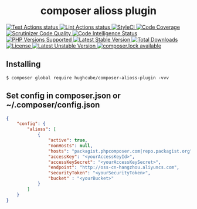 <h1 align="center">composer alioss plugin</h1>


<p>
    <a href="https://github.com/hughcube-php/composer-alioss-plugin/actions?query=workflow%3ATest">
        <img src="https://github.com/hughcube-php/composer-alioss-plugin/workflows/Test/badge.svg" alt="Test Actions status">
    </a>
    <a href="https://github.com/hughcube-php/composer-alioss-plugin/actions?query=workflow%3ALint">
        <img src="https://github.com/hughcube-php/composer-alioss-plugin/workflows/Lint/badge.svg" alt="Lint Actions status">
    </a>
    <a href="https://github.styleci.io/repos/317102477">
        <img src="https://github.styleci.io/repos/317102477/shield?branch=master" alt="StyleCI">
    </a>
    <a href="https://scrutinizer-ci.com/g/hughcube-php/composer-alioss-plugin/?branch=master">
        <img src="https://scrutinizer-ci.com/g/hughcube-php/composer-alioss-plugin/badges/coverage.png?b=master" alt="Code Coverage">
    </a>
    <a href="https://scrutinizer-ci.com/g/hughcube-php/composer-alioss-plugin/?branch=master">
        <img src="https://scrutinizer-ci.com/g/hughcube-php/composer-alioss-plugin/badges/quality-score.png?b=master" alt="Scrutinizer Code Quality">
    </a> 
    <a href="https://scrutinizer-ci.com/g/hughcube-php/composer-alioss-plugin/?branch=master">
        <img src="https://scrutinizer-ci.com/g/hughcube-php/composer-alioss-plugin/badges/code-intelligence.svg?b=master" alt="Code Intelligence Status">
    </a>        
    <a href="https://github.com/hughcube-php/composer-alioss-plugin">
        <img src="https://img.shields.io/badge/php-%3E%3D%207.1-8892BF.svg" alt="PHP Versions Supported">
    </a>
    <a href="https://packagist.org/packages/hughcube/composer-alioss-plugin">
        <img src="https://poser.pugx.org/hughcube/composer-alioss-plugin/version" alt="Latest Stable Version">
    </a>
    <a href="https://packagist.org/packages/hughcube/composer-alioss-plugin">
        <img src="https://poser.pugx.org/hughcube/composer-alioss-plugin/downloads" alt="Total Downloads">
    </a>
    <a href="https://github.com/hughcube-php/composer-alioss-plugin/blob/master/LICENSE">
        <img src="https://img.shields.io/badge/license-MIT-428f7e.svg" alt="License">
    </a>
    <a href="https://packagist.org/packages/hughcube/composer-alioss-plugin">
        <img src="https://poser.pugx.org/hughcube/composer-alioss-plugin/v/unstable" alt="Latest Unstable Version">
    </a>
    <a href="https://packagist.org/packages/hughcube/composer-alioss-plugin">
        <img src="https://poser.pugx.org/hughcube/composer-alioss-plugin/composerlock" alt="composer.lock available">
    </a>
</p>

## Installing

``` shell
$ composer global require hughcube/composer-alioss-plugin -vvv
```

## Set config in composer.json   or   ~/.composer/config.json

```json
{
    "config": {
        "alioss": [
            {
                "active": true,
                "nonHosts": null,
                "hosts": "packagist.phpcomposer.com|repo.packagist.org",
                "accessKey": "<yourAccessKeyId>",
                "accessKeySecret": "<yourAccessKeySecret>",
                "endpoint": "http://oss-cn-hangzhou.aliyuncs.com",
                "securityToken": "<yourSecurityToken>",
                "bucket" : "<yourBucket>"
            }
        ]
    }
}

```
